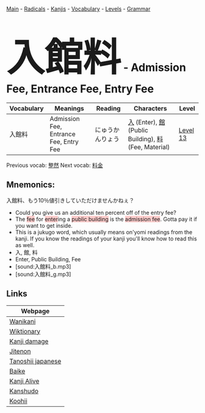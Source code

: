 <style> bigfont {font-size: 100px}</style>
[Main](../README.md) -
[Radicals](../radicals.md) -
[Kanjis](../kanjis.md) -
[Vocabulary](../vocabulary.md) -
[Levels](../levels.md) -
[Grammar](../grammar.md)
# <bigfont> 入館料</bigfont> - Admission Fee, Entrance Fee, Entry Fee 

| Vocabulary | Meanings | Reading | Characters | Level |
| --- | --- | --- | --- | --- |
| 入館料 | Admission Fee, Entrance Fee, Entry Fee | にゅうかんりょう |  [入](../kanjis/入.md) (Enter), [館](../kanjis/館.md) (Public Building), [料](../kanjis/料.md) (Fee, Material) | [Level 13](../levels/wk_level13.md) |

Previous vocab: [整然](整然.md) Next vocab: [料金](料金.md) 

## Mnemonics:
入館料、もう10％値引きしていただけませんかねぇ？
* Could you give us an additional ten percent off of the entry fee?
* The <span style="background-color:#ffcccb"> fee</span> for <span style="background-color:#ffcccb"> enter</span>ing a <span style="background-color:#ffcccb"> public building</span> is the <span style="background-color:#ffcccb"> admission fee</span>. Gotta pay it if you want to get inside.
* This is a jukugo word, which usually means on'yomi readings from the kanji. If you know the readings of your kanji you'll know how to read this as well.
* 入, 館, 料
* Enter, Public Building, Fee
* [sound:入館料_b.mp3]
* [sound:入館料_g.mp3]


## Links 

| Webpage |
| --- |
| [Wanikani          ](https://www.wanikani.com/kanji/入館料) |
| [Wiktionary        ](https://en.wiktionary.org/wiki/入館料) |
| [Kanji damage      ](http://www.kanjidamage.com/kanji/search?utf8=✓&q=入館料) |
| [Jitenon           ](https://jitenon.com/kanji/入館料) |
| [Tanoshii japanese ](https://www.tanoshiijapanese.com/dictionary/kanji.cfm?k=入館料) |
| [Baike             ](https://baike.baidu.com/item/入館料) |
| [Kanji Alive       ](https://app.kanjialive.com/入館料) |
| [Kanshudo          ](https://www.kanshudo.com/searchmn?q=入館料) |
| [Koohii            ](https://kanji.koohii.com/study/kanji/入館料) |
